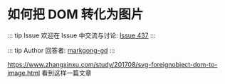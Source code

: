 # 如何把 DOM 转化为图片



::: tip Issue 
 欢迎在 Issue 中交流与讨论: [Issue 437](https://github.com/shfshanyue/Daily-Question/issues/437) 
:::

::: tip Author 
回答者: [markgong-gd](https://github.com/markgong-gd) 
:::

https://www.zhangxinxu.com/study/201708/svg-foreignobject-dom-to-image.html
看到这样一篇文章